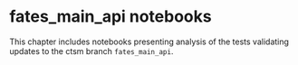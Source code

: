 # fates_main_api notebooks

This chapter includes notebooks presenting analysis of the tests validating updates to the ctsm branch `fates_main_api`.